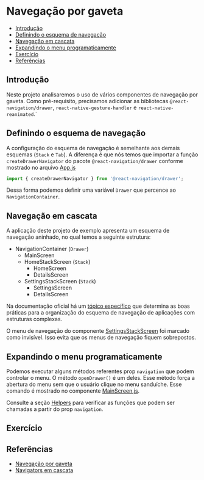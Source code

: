 # Navegação por gaveta

- [Introdução](#introdução)
- [Definindo o esquema de navegação](#definindo-o-esquema-de-navegação)
- [Navegação em cascata](#navegação-em-cascata)
- [Expandindo o menu programaticamente](#expandindo-o-menu-programaticamente)
- [Exercício](#exercício)
- [Referências](#referências)

## Introdução

Neste projeto analisaremos o uso de vários componentes de navegação por gaveta. Como pré-requisito, precisamos adicionar as bibliotecas `@react-navigation/drawer`, `react-native-gesture-handler` e `react-native-reanimated`.`

## Definindo o esquema de navegação

A configuração do esquema de navegação é semelhante aos demais esquemas (`Stack` e `Tab`). A diferença é que nós temos que importar a função `createDrawerNavigator` do pacote `@react-navigation/drawer` conforme mostrado no arquivo [App.js](./App.js#L2)

```js
import { createDrawerNavigator } from '@react-navigation/drawer';
```

Dessa forma podemos definir uma variável `Drawer` que percence ao `NavigationContainer`.

## Navegação em cascata

A aplicação deste projeto de exemplo apresenta um esquema de navegação aninhado, no qual temos a seguinte estrutura:

- NavigationContainer (`Drawer`)
  - MainScreen
  - HomeStackScreen (`Stack`)
    - HomeScreen
    - DetailsScreen
  - SettingsStackScreen (`Stack`)
    - SettingsScreen
    - DetailsScreen

Na documentação oficial há um [tópico específico](https://reactnavigation.org/docs/nesting-navigators/) que determina as boas práticas para a organização do esquema de navegação de aplicações com estruturas complexas.

O menu de navegação do componente [SettingsStackScreen](./src/screens/SettingsStackScreen.js#L9) foi marcado como invisível. Isso evita que os menus de navegação fiquem sobrepostos.

## Expandindo o menu programaticamente

Podemos executar alguns métodos referentes prop `navigation` que podem controlar o menu. O método `openDrawer()` é um deles. Esse método força a abertura do menu sem que o usuário clique no menu sanduíche. Esse comando é mostrado no componente [MainScreen.js](./src/screens/MainScreen.js#L7).

Consulte a seção [Helpers](https://reactnavigation.org/docs/drawer-navigator#helpers) para verificar as funções que podem ser chamadas a partir do prop `navigation`.

## Exercício



## Referências

- [Navegação por gaveta](https://reactnavigation.org/docs/drawer-navigator)
- [Navigators em cascata](https://reactnavigation.org/docs/nesting-navigators/)